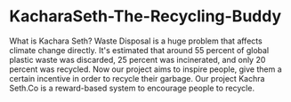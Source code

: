 # KacharaSeth-The-Recycling-Buddy
What is Kachara Seth? Waste Disposal is a huge problem that affects climate change directly. It's estimated that around 55 percent of global plastic waste was discarded, 25 percent was incinerated, and only 20 percent was recycled. Now our project aims to inspire people, give them a certain incentive in order to recycle their garbage. Our project Kachra Seth.Co is a reward-based system to encourage people to recycle.
